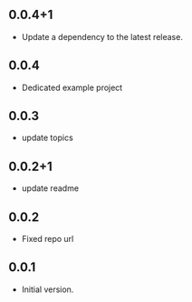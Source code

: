## 0.0.4+1

 - Update a dependency to the latest release.

## 0.0.4

 - Dedicated example project

## 0.0.3

 - update topics

## 0.0.2+1

 - update readme

## 0.0.2

 - Fixed repo url

## 0.0.1

- Initial version.
